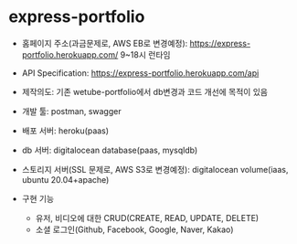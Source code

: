 # express-portfolio

- 홈페이지 주소(과금문제로, AWS EB로 변경예정): <https://express-portfolio.herokuapp.com/> 9~18시 런타임
- API Specification: <https://express-portfolio.herokuapp.com/api>

- 제작의도: 기존 wetube-portfolio에서 db변경과 코드 개선에 목적이 있음
- 개발 툴: postman, swagger
- 배포 서버: heroku(paas)
- db 서버: digitalocean database(paas, mysqldb)
- 스토리지 서버(SSL 문제로, AWS S3로 변경예정): digitalocean volume(iaas, ubuntu 20.04+apache)

- 구현 기능
  - 유저, 비디오에 대한 CRUD(CREATE, READ, UPDATE, DELETE)
  - 소셜 로그인(Github, Facebook, Google, Naver, Kakao)
